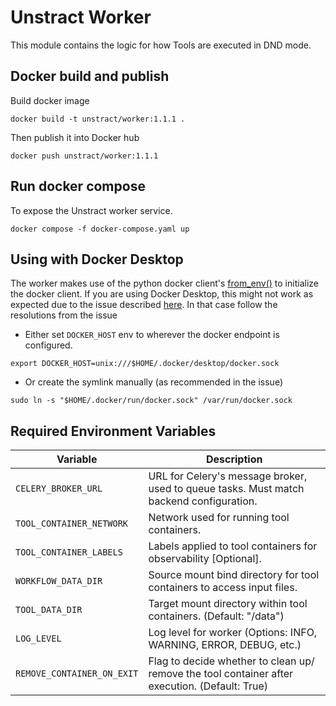 # Unstract Worker 

This module contains the logic for how Tools are executed in DND mode.

## Docker build and publish

Build docker image
```
docker build -t unstract/worker:1.1.1 .
```

Then publish it into Docker hub

```
docker push unstract/worker:1.1.1   
```

## Run docker compose

To expose the Unstract worker service.

```
docker compose -f docker-compose.yaml up
```

## Using with Docker Desktop

The worker makes use of the python docker client's [from_env()](https://docker-py.readthedocs.io/en/stable/client.html#docker.client.from_env) to initialize the docker client. If you are using Docker Desktop, this might not work as expected due to the issue described [here](https://github.com/docker/docker-py/issues/3059). In that case follow the resolutions from the issue
- Either set `DOCKER_HOST` env to wherever the docker endpoint is configured.
```
export DOCKER_HOST=unix:///$HOME/.docker/desktop/docker.sock
```
- Or create the symlink manually (as recommended in the issue)
```
sudo ln -s "$HOME/.docker/run/docker.sock" /var/run/docker.sock
```

## Required Environment Variables

| Variable                   | Description                                                                            |
| -------------------------- | ---------------------------------------------------------------------------------------|
| `CELERY_BROKER_URL`        | URL for Celery's message broker, used to queue tasks. Must match backend configuration.|
| `TOOL_CONTAINER_NETWORK`   | Network used for running tool containers.                                              |
| `TOOL_CONTAINER_LABELS`    | Labels applied to tool containers for observability [Optional].                        |
| `WORKFLOW_DATA_DIR`        | Source mount bind directory for tool containers to access input files.                 |
| `TOOL_DATA_DIR`            | Target mount directory within tool containers. (Default: "/data")                      |
| `LOG_LEVEL`                | Log level for worker (Options: INFO, WARNING, ERROR, DEBUG, etc.)                      |
| `REMOVE_CONTAINER_ON_EXIT`| Flag to decide whether to clean up/ remove the tool container after execution. (Default: True) |
